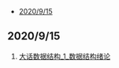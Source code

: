 <!-- vim-markdown-toc GitLab -->

* [2020/9/15](#2020915)

<!-- vim-markdown-toc -->
## 2020/9/15
1. [大话数据结构_1_数据结构绪论](./20_09_15/大话数据结构_1_数据结构绪论.md)

